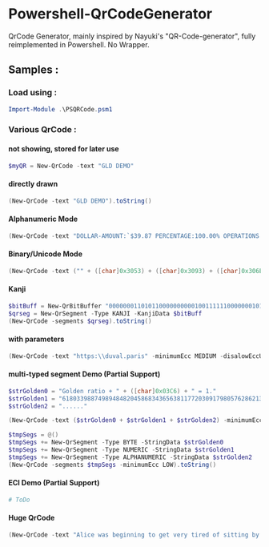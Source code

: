 # Powershell-QrCodeGenerator
QrCode Generator, mainly inspired by Nayuki's "QR-Code-generator", fully reimplemented in Powershell. No Wrapper.

## Samples :

### Load using :
```powershell
Import-Module .\PSQRCode.psm1
```

### Various QrCode :

#### not showing, stored for later use
```powershell
$myQR = New-QrCode -text "GLD DEMO"
```

#### directly drawn
```powershell
(New-QrCode -text "GLD DEMO").toString()
```

#### Alphanumeric Mode
```powershell
(New-QrCode -text "DOLLAR-AMOUNT:`$39.87 PERCENTAGE:100.00% OPERATIONS:+-*/").toString()
```

#### Binary/Unicode Mode
```powershell
(New-QrCode -text ("" + ([char]0x3053) + ([char]0x3093) + ([char]0x306B) + ([char]0x3061) + ([char]0x0077) + ([char]0x0061) + ([char]0x3001) + ([char]0x4E16) + ([char]0x754C) + ([char]0xFF01) + ([char]0x0020) + ([char]0x03B1) + ([char]0x03B2) + ([char]0x03B3) + ([char]0x03B4))).toString()
```

#### Kanji
```powershell
$bitBuff = New-QrBitBuffer "00000001101011000000000010011111100000001010111011010101011010111"
$qrseg = New-QrSegment -Type KANJI -KanjiData $bitBuff
(New-QrCode -segments $qrseg).toString()
```

#### with parameters
```powershell
(New-QrCode -text "https:\\duval.paris" -minimumEcc MEDIUM -disalowEccUpgrade).toString()
```

#### multi-typed segment Demo (Partial Support)
```powershell
$strGolden0 = "Golden ratio + " + ([char]0x03C6) + " = 1."
$strGolden1 = "6180339887498948482045868343656381177203091798057628621354486227052604628189024497072072041893911374"
$strGolden2 = "......"

(New-QrCode -text ($strGolden0 + $strGolden1 + $strGolden2) -minimumEcc LOW).toString()

$tmpSegs = @()
$tmpSegs += New-QrSegment -Type BYTE -StringData $strGolden0
$tmpSegs += New-QrSegment -Type NUMERIC -StringData $strGolden1
$tmpSegs += New-QrSegment -Type ALPHANUMERIC -StringData $strGolden2
(New-QrCode -segments $tmpSegs -minimumEcc LOW).toString()
```

#### ECI Demo (Partial Support)
```powershell
# ToDo
```

#### Huge QrCode
```powershell
(New-QrCode -text "Alice was beginning to get very tired of sitting by her sister on the bank, and of having nothing to do: once or twice she had peeped into the book her sister was reading, but it had no pictures or conversations in it, 'and what is the use of a book,' thought Alice 'without pictures or conversations?' So she was considering in her own mind (as well as she could, for the hot day made her feel very sleepy and stupid), whether the pleasure of making a daisy-chain would be worth the trouble of getting up and picking the daisies, when suddenly a White Rabbit with pink eyes ran close by her." -minimumEcc MEDIUM).toString()
```
